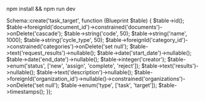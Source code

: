 npm install && npm run dev




 Schema::create('task_target', function (Blueprint $table) {
            $table->id();
            $table->foreignId('document_id')->constrained('documents')->onDelete('cascade');
            $table->string('code', 50);
            $table->string('name', 1000);
            $table->string('cycle_type', 50);
            $table->foreignId('category_id')->constrained('categories')->onDelete('set null');
            $table->text('request_results')->nullable();
            $table->date('start_date')->nullable();
            $table->date('end_date')->nullable();
            $table->integer('creator');
            $table->enum('status', ['new', 'assign', 'complete', 'reject']);
            $table->text('results')->nullable();
            $table->text('description')->nullable();
            $table->foreignId('organization_id')->nullable()->constrained('organizations')->onDelete('set null');
            $table->enum('type', ['task', 'target']);
            $table->timestamps();
        });